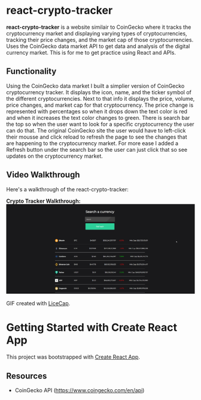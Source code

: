# react-crypto-tracker

**react-crypto-tracker** is a website similair to CoinGecko where it tracks the cryptocurrency market and displaying varying types of cryptocurrencies, tracking their price changes, and the market cap of those cryptocurrencies. Uses the CoinGecko data market API to get data and analysis of the digital currency market. This is for me to get practice using React and APIs.

## Functionality
Using the CoinGecko data market I built a simplier version of CoinGecko cryptocurrency tracker. It displays the icon, name, and the ticker symbol of the different cryptocurrencies. Next to that info it displays the price, volume, price changes, and  market cap for that cryptocurrency. The price change is represented with percentages so when it drops down the text color is red and when it increases the text color changes to green. There is search bar the top so when the user want to look for a specific cryptocurrency the user can do that. The original CoinGecko site the user would have to left-click their mousse and click reload to refresh the page to see the changes that are happening to the cryptocurrency market. For more ease I added a Refresh button under the search bar so the user can just click that so see updates on the cryptocurrency market.

## Video Walkthrough

Here's a walkthrough of the react-crypto-tracker:

**Crypto Tracker Walkthrough:**
<img src='crypto.gif' title='Video Walkthrough' width='1500' alt='Video Walkthrough' />

GIF created with [LiceCap](http://www.cockos.com/licecap/).

# Getting Started with Create React App

This project was bootstrapped with [Create React App](https://github.com/facebook/create-react-app).

## Resources
- CoinGecko API (https://www.coingecko.com/en/api)

